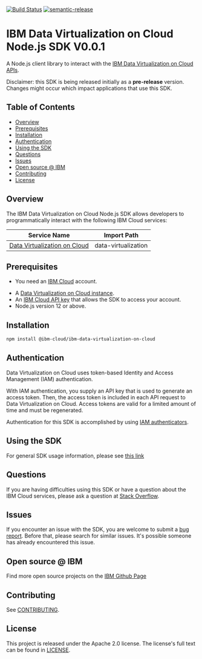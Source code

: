 [![Build Status](https://travis-ci.com/IBM/data-virtualization-on-cloud-node-sdk.svg?token=eW5FVD71iyte6tTby8gr&branch=main)](https://travis.ibm.com/IBM/data-virtualization-on-cloud-node-sdk)
[![semantic-release](https://img.shields.io/badge/%20%20%F0%9F%93%A6%F0%9F%9A%80-semantic--release-e10079.svg)](https://github.com/semantic-release/semantic-release)
<!--
[![npm-version](https://img.shields.io/npm/v/IBM/data-virtualization-on-cloud-node-sdk.svg)](https://www.npmjs.com/package/ibm-platform-services)
[![codecov](https://codecov.io/gh/IBM/data-virtualization-on-cloud-node-sdk/branch/main/graph/badge.svg)](https://codecov.io/gh/IBM/data-virtualization-on-cloud-node-sdk)
-->
# IBM Data Virtualization on Cloud Node.js SDK V0.0.1
A Node.js client library to interact with
the [IBM Data Virtualization on Cloud APIs](https://cloud.ibm.com/apidocs/data-virtualization-on-cloud).

Disclaimer: this SDK is being released initially as a **pre-release** version.
Changes might occur which impact applications that use this SDK.

## Table of Contents

<!--
  The TOC below is generated using the `markdown-toc` node package.

      https://github.com/jonschlinkert/markdown-toc

  You should regenerate the TOC after making changes to this file.

      npx markdown-toc -i README.md
  -->

<!-- toc -->

- [Overview](#overview)
- [Prerequisites](#prerequisites)
- [Installation](#installation)
- [Authentication](#authentication)
- [Using the SDK](#using-the-sdk)
- [Questions](#questions)
- [Issues](#issues)
- [Open source @ IBM](#open-source--ibm)
- [Contributing](#contributing)
- [License](#license)

<!-- tocstop -->

<!-- --------------------------------------------------------------- -->
## Overview

The IBM Data Virtualization on Cloud Node.js SDK allows developers to programmatically interact with the following
IBM Cloud services:

Service Name | Import Path
--- | ---
[Data Virtualization on Cloud](https://cloud.ibm.com/apidocs/data-virtualization-on-cloud-node-sdk) | data-virtualization

## Prerequisites
* You need an [IBM Cloud](https://cloud.ibm.com/registration) account.
- A [Data Virtualization on Cloud instance](https://cloud.ibm.com/catalog/services).
- An [IBM Cloud API key](https://cloud.ibm.com/iam/apikeys) that allows the SDK to access your account.
- Node.js version 12 or above.

[ibm-cloud-onboarding]: http://cloud.ibm.com/registration

## Installation

```sh
npm install @ibm-cloud/ibm-data-virtualization-on-cloud
```

## Authentication

Data Virtualization on Cloud uses token-based Identity and Access Management (IAM) authentication.

With IAM authentication, you supply an API key that is used to generate an access token. Then, the access token is
included in each API request to Data Virtualization on Cloud. Access tokens are valid for a limited amount of time and must be
regenerated.

Authentication for this SDK is accomplished by
using [IAM authenticators](https://github.com/IBM/ibm-cloud-sdk-common/blob/master/README.md#authentication).

## Using the SDK
For general SDK usage information, please see
[this link](https://github.com/IBM/ibm-cloud-sdk-common/blob/main/README.md)

## Questions

If you are having difficulties using this SDK or have a question about the IBM Cloud services,
please ask a question at
[Stack Overflow](http://stackoverflow.com/questions/ask?tags=ibm-cloud).

## Issues
If you encounter an issue with the SDK, you are welcome to submit
a [bug report](https://github.com/IBM/data-virtualization-on-cloud-node-sdk/issues).
Before that, please search for similar issues. It's possible someone has
already encountered this issue.

## Open source @ IBM
Find more open source projects on the [IBM Github Page](http://ibm.github.io/)

## Contributing
See [CONTRIBUTING](CONTRIBUTING.md).

## License

This project is released under the Apache 2.0 license.
The license's full text can be found in
[LICENSE](LICENSE).
